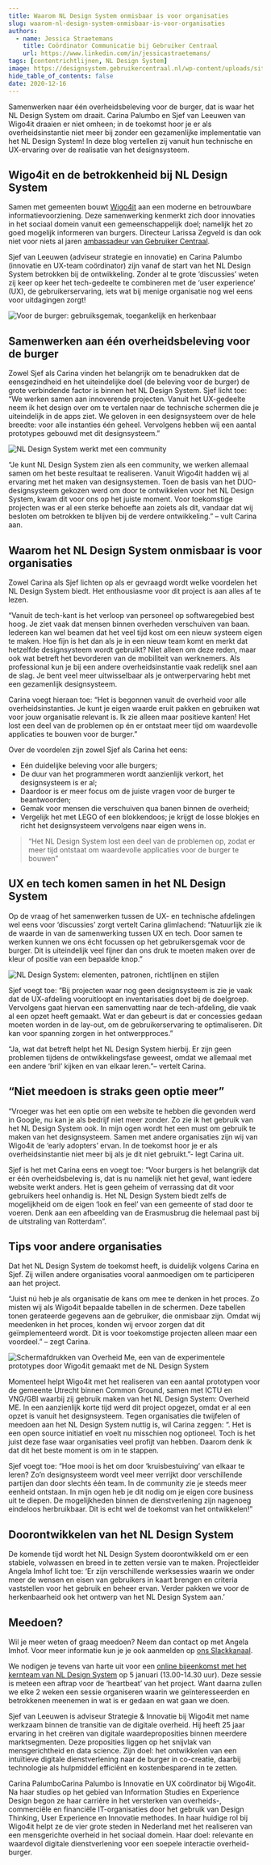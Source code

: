 ```yaml
---
title: Waarom NL Design System onmisbaar is voor organisaties
slug: waarom-nl-design-system-onmisbaar-is-voor-organisaties
authors:
  - name: Jessica Straetemans
    title: Coördinator Communicatie bij Gebruiker Centraal
    url: https://www.linkedin.com/in/jessicastraetemans/
tags: [contentrichtlijnen, NL Design System]
image: https://designsystem.gebruikercentraal.nl/wp-content/uploads/sites/26/2020/06/gc-nlds-beeldmerk.png
hide_table_of_contents: false
date: 2020-12-16
---
```


Samenwerken naar één overheidsbeleving voor de burger, dat is waar het NL Design System om draait. Carina Palumbo en Sjef van Leeuwen van Wigo4it draaien er niet omheen; in de toekomst hoor je er als overheidsinstantie niet meer bij zonder een gezamenlijke implementatie van het NL Design System! In deze blog vertellen zij vanuit hun technische en UX-ervaring over de realisatie van het designsysteem.

<!-- truncate -->

## Wigo4it en de betrokkenheid bij NL Design System

Samen met gemeenten bouwt [Wigo4it](https://www.wigo4it.nl/) aan een moderne en betrouwbare informatievoorziening. Deze samenwerking kenmerkt zich door innovaties in het sociaal domein vanuit een gemeenschappelijk doel; namelijk het zo goed mogelijk informeren van burgers. Directeur Larissa Zegveld is dan ook niet voor niets al jaren [ambassadeur van Gebruiker Centraal](https://www.gebruikercentraal.nl/ambassadeurs/).

Sjef van Leeuwen (adviseur strategie en innovatie) en Carina Palumbo (innovatie en UX-team coördinator) zijn vanaf de start van het NL Design System betrokken bij de ontwikkeling. Zonder al te grote ‘discussies’ weten zij keer op keer het tech-gedeelte te combineren met de ‘user experience’ (UX), de gebruikerservaring, iets wat bij menige organisatie nog wel eens voor uitdagingen zorgt!

![Voor de burger: gebruiksgemak, toegankelijk en herkenbaar](https://designsystem.gebruikercentraal.nl/wp-content/uploads/sites/26/2020/12/Schermafbeelding-2020-12-16-om-17.00.45.png)

## Samenwerken aan één overheidsbeleving voor de burger

Zowel Sjef als Carina vinden het belangrijk om te benadrukken dat de eensgezindheid en het uiteindelijke doel (de beleving voor de burger) de grote verbindende factor is binnen het NL Design System.
Sjef licht toe: “We werken samen aan innoverende projecten. Vanuit het UX-gedeelte neem ik het design over om te vertalen naar de technische schermen die je uiteindelijk in de apps ziet. We geloven in een designsysteem over de hele breedte: voor alle instanties één geheel. Vervolgens hebben wij een aantal prototypes gebouwd met dit designsysteem.”

![NL Design System werkt met een community](https://designsystem.gebruikercentraal.nl/wp-content/uploads/sites/26/2020/12/NLDS-community.png)

“Je kunt NL Design System zien als een community, we werken allemaal samen om het beste resultaat te realiseren. Vanuit Wigo4it hadden wij al ervaring met het maken van designsystemen. Toen de basis van het DUO-designsysteem gekozen werd om door te ontwikkelen voor het NL Design System, kwam dit voor ons op het juiste moment. Voor toekomstige projecten was er al een sterke behoefte aan zoiets als dit, vandaar dat wij besloten om betrokken te blijven bij de verdere ontwikkeling.” – vult Carina aan.

## Waarom het NL Design System onmisbaar is voor organisaties

Zowel Carina als Sjef lichten op als er gevraagd wordt welke voordelen het NL Design System biedt. Het enthousiasme voor dit project is aan alles af te lezen.

“Vanuit de tech-kant is het verloop van personeel op softwaregebied best hoog. Je ziet vaak dat mensen binnen overheden verschuiven van baan. Iedereen kan wel beamen dat het veel tijd kost om een nieuw systeem eigen te maken. Hoe fijn is het dan als je in een nieuw team komt en merkt dat hetzelfde designsysteem wordt gebruikt? Niet alleen om deze reden, maar ook wat betreft het bevorderen van de mobiliteit van werknemers. Als professional kun je bij een andere overheidsinstantie vaak redelijk snel aan de slag. Je bent veel meer uitwisselbaar als je ontwerpervaring hebt met een gezamenlijk designsysteem.

Carina voegt hieraan toe: “Het is begonnen vanuit de overheid voor alle overheidsinstanties. Je kunt je eigen waarde eruit pakken en gebruiken wat voor jouw organisatie relevant is. Ik zie alleen maar positieve kanten! Het lost een deel van de problemen op én er ontstaat meer tijd om waardevolle applicaties te bouwen voor de burger.”

Over de voordelen zijn zowel Sjef als Carina het eens:

- Eén duidelijke beleving voor alle burgers;
- De duur van het programmeren wordt aanzienlijk verkort, het designsysteem is er al;
- Daardoor is er meer focus om de juiste vragen voor de burger te beantwoorden;
- Gemak voor mensen die verschuiven qua banen binnen de overheid;
- Vergelijk het met LEGO of een blokkendoos; je krijgt de losse blokjes en richt het designsysteem vervolgens naar eigen wens in.

> “Het NL Design System lost een deel van de problemen op, zodat er meer tijd ontstaat om waardevolle applicaties voor de burger te bouwen”

## UX en tech komen samen in het NL Design System

Op de vraag of het samenwerken tussen de UX- en technische afdelingen wel eens voor ‘discussies’ zorgt vertelt Carina glimlachend: “Natuurlijk zie ik de waarde in van de samenwerking tussen UX en tech. Door samen te werken kunnen we ons écht focussen op het gebruikersgemak voor de burger. Dit is uiteindelijk veel fijner dan ons druk te moeten maken over de kleur of positie van een bepaalde knop.”

![NL Design System: elementen, patronen, richtlijnen en stijlen](https://designsystem.gebruikercentraal.nl/wp-content/uploads/sites/26/2020/12/NL-Design-System.png)

Sjef voegt toe: “Bij projecten waar nog geen designsysteem is zie je vaak dat de UX-afdeling vooruitloopt en inventarisaties doet bij de doelgroep. Vervolgens gaat hiervan een samenvatting naar de tech-afdeling, die vaak al een opzet heeft gemaakt. Wat er dan gebeurt is dat er concessies gedaan moeten worden in de lay-out, om de gebruikerservaring te optimaliseren. Dit kan voor spanning zorgen in het ontwerpproces.”

“Ja, wat dat betreft helpt het NL Design System hierbij. Er zijn geen problemen tijdens de ontwikkelingsfase geweest, omdat we allemaal met een andere ‘bril’ kijken en van elkaar leren.”– vertelt Carina.

## “Niet meedoen is straks geen optie meer”

“Vroeger was het een optie om een website te hebben die gevonden werd in Google, nu kan je als bedrijf niet meer zonder. Zo zie ik het gebruik van het NL Design System ook. In mijn ogen wordt het een must om gebruik te maken van het designsysteem. Samen met andere organisaties zijn wij van Wigo4it de ‘early adopters’ ervan. In de toekomst hoor je er als overheidsinstantie niet meer bij als je dit niet gebruikt.”- legt Carina uit.

Sjef is het met Carina eens en voegt toe: “Voor burgers is het belangrijk dat er één overheidsbeleving is, dat is nu namelijk niet het geval, want iedere website werkt anders. Het is geen geheim of verrassing dat dit voor gebruikers heel onhandig is. Het NL Design System biedt zelfs de mogelijkheid om de eigen ‘look en feel’ van een gemeente of stad door te voeren. Denk aan een afbeelding van de Erasmusbrug die helemaal past bij de uitstraling van Rotterdam”.

## Tips voor andere organisaties

Dat het NL Design System de toekomst heeft, is duidelijk volgens Carina en Sjef. Zij willen andere organisaties vooral aanmoedigen om te participeren aan het project.

“Juist nú heb je als organisatie de kans om mee te denken in het proces. Zo misten wij als Wigo4it bepaalde tabellen in de schermen. Deze tabellen tonen gerateerde gegevens aan de gebruiker, die onmisbaar zijn. Omdat wij meedenken in het proces, konden wij ervoor zorgen dat dit geïmplementeerd wordt. Dit is voor toekomstige projecten alleen maar een voordeel.” – zegt Carina.

![Schermafdrukken van Overheid Me, een van de experimentele prototypes door Wigo4it gemaakt met de NL Design System](https://designsystem.gebruikercentraal.nl/wp-content/uploads/sites/26/2020/12/OverheidME.png)

Momenteel helpt Wigo4it met het realiseren van een aantal prototypen voor de gemeente Utrecht binnen Common Ground, samen met ICTU en VNG/GBI waarbij zij gebruik maken van het NL Design System: Overheid ME. In een aanzienlijk korte tijd werd dit project opgezet, omdat er al een opzet is vanuit het designsysteem.
Tegen organisaties die twijfelen of meedoen aan het NL Design System nuttig is, wil Carina zeggen: “. Het is een open source initiatief en voelt nu misschien nog optioneel. Toch is het juist deze fase waar organisaties veel profijt van hebben. Daarom denk ik dat dit het beste moment is om in te stappen.

Sjef voegt toe: “Hoe mooi is het om door ‘kruisbestuiving’ van elkaar te leren? Zo’n designsysteem wordt veel meer verrijkt door verschillende partijen dan door slechts één team. In de community zie je steeds meer eenheid ontstaan. In mijn ogen heb je dit nodig om je eigen core business uit te diepen. De mogelijkheden binnen de dienstverlening zijn nagenoeg eindeloos herbruikbaar. Dit is echt wel de toekomst van het ontwikkelen!”

## Doorontwikkelen van het NL Design System

De komende tijd wordt het NL Design System doorontwikkeld om er een stabiele, volwassen en breed in te zetten versie van te maken. Projectleider Angela Imhof licht toe: ‘Er zijn verschillende werksessies waarin we onder meer de wensen en eisen van gebruikers in kaart brengen en criteria vaststellen voor het gebruik en beheer ervan. Verder pakken we voor de herkenbaarheid ook het ontwerp van het NL Design System aan.’

## Meedoen?

Wil je meer weten of graag meedoen? Neem dan contact op met Angela Imhof. Voor meer informatie kun je je ook aanmelden op [ons Slackkanaal](https://praatmee.codefor.nl/).

We nodigen je tevens van harte uit voor een [online bijeenkomst met het kernteam van NL Design System](https://www.gebruikercentraal.nl/agenda/online-bijeenkomst-met-het-kernteam-van-nl-design-system/) op 5 januari (13.00-14.30 uur). Deze sessie is meteen een aftrap voor de ‘heartbeat’ van het project. Want daarna zullen we elke 2 weken een sessie organiseren waarin we geïnteresseerden en betrokkenen meenemen in wat is er gedaan en wat gaan we doen.

Sjef van Leeuwen is adviseur Strategie & Innovatie bij Wigo4it met name werkzaam binnen de transitie van de digitale overheid. Hij heeft 25 jaar ervaring in het creëren van digitale waardeproposities binnen meerdere marktsegmenten. Deze proposities liggen op het snijvlak van mensgerichtheid en data science. Zijn doel: het ontwikkelen van een intuïtieve digitale dienstverlening naar de burger in co-creatie, daarbij technologie als hulpmiddel efficiënt en kostenbesparend in te zetten.

Carina PalumboCarina Palumbo is Innovatie en UX coördinator bij Wigo4it. Na haar studies op het gebied van Information Studies en Experience Design begon ze haar carrière in het versterken van overheids-, commerciële en financiële IT-organisaties door het gebruik van Design Thinking, User Experience en Innovatie methodes. In haar huidige rol bij Wigo4it helpt ze de vier grote steden in Nederland met het realiseren van een mensgerichte overheid in het sociaal domein. Haar doel: relevante en waardevol digitale dienstverlening voor een soepele interactie overheid-burger.
